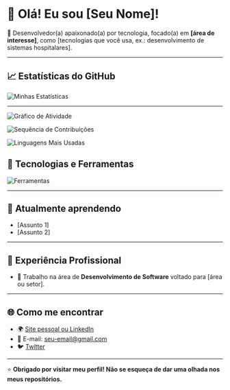 # 👋 Olá! Eu sou [Seu Nome]!

🚀 Desenvolvedor(a) apaixonado(a) por tecnologia, focado(a) em **[área de interesse]**, como [tecnologias que você usa, ex.: desenvolvimento de sistemas hospitalares].

---

## 📈 Estatísticas do GitHub
![Minhas Estatísticas](https://github-readme-stats.vercel.app/api?username=GabrielAlbanez&show_icons=true&theme=radical)

---
![Gráfico de Atividade](https://github-readme-activity-graph.vercel.app/graph?username=GabrielAlbanez&theme=github)

![Sequência de Contribuições](https://github-readme-streak-stats.herokuapp.com/?user=GabrielAlbanez&theme=radical)

![Linguagens Mais Usadas](https://github-readme-stats.vercel.app/api/top-langs/?username=GabrielAlbanez&layout=compact&theme=radical)

## 🔧 Tecnologias e Ferramentas
![Ferramentas](https://skillicons.dev/icons?i=python,java,javascript,react,postgresql,docker,git&theme=dark)

---

## 🌱 Atualmente aprendendo
- [Assunto 1]
- [Assunto 2]

---

## 💼 Experiência Profissional
- 🏢 Trabalho na área de **Desenvolvimento de Software** voltado para [área ou setor].

---

## 🌐 Como me encontrar
- 🌍 [Site pessoal ou LinkedIn](https://www.linkedin.com/in/seu-perfil)
- 📧 E-mail: [seu-email@gmail.com](mailto:seu-email@gmail.com)
- 🐦 [Twitter](https://twitter.com/seu-perfil)

---

⭐ **Obrigado por visitar meu perfil! Não se esqueça de dar uma olhada nos meus repositórios.**

